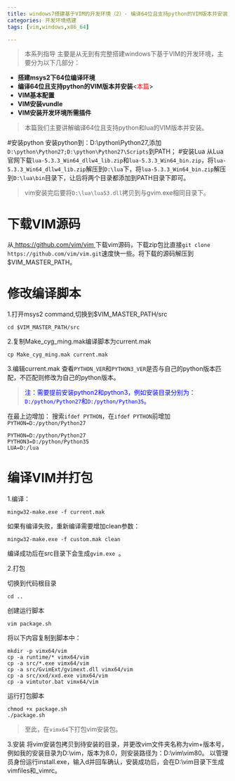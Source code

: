 ```yaml
---
title: windows7搭建基于VIM的开发环境（2）- 编译64位且支持python的VIM版本并安装
categories: 开发环境搭建
tags: [vim,windows,x86_64]

---
```


> 本系列指导 主要是从无到有完整搭建windows下基于VIM的开发环境，主要分为以下几部分：

- **搭建msys2下64位编译环境**
- **编译64位且支持python的VIM版本并安装**<<font color=red>本篇</font>>
- **VIM基本配置**
- **VIM安装vundle**
- **VIM安装开发环境所需插件**

>本篇我们主要讲解编译64位且支持python和lua的VIM版本并安装。

#安装python
安装python到：D:\python\Python27,添加`D:\python\Python27;D:\python\Python27\Scripts`到PATH；
#安装Lua
从Lua官网下载`lua-5.3.3_Win64_dllw4_lib.zip`和`lua-5.3.3_Win64_bin.zip`，将`lua-5.3.3_Win64_dllw4_lib.zip`解压到`D:\lua`下，将`lua-5.3.3_Win64_bin.zip`解压到`D:\lua\bin`目录下，让后将两个目录都添加到PATH目录下即可。
> vim安装完后要将`D:\lua\lua53.dll`拷贝到与gvim.exe相同目录下。

# 下载VIM源码
从[ https://github.com/vim/vim ](https://github.com/vim/vim)下载vim源码，下载zip包比直接`git clone https://github.com/vim/vim.git`速度快一些。将下载的源码解压到$VIM_MASTER_PATH。

# 修改编译脚本
1.打开msys2 command,切换到$VIM_MASTER_PATH/src

```
cd $VIM_MASTER_PATH/src
```
2.复制Make_cyg_ming.mak编译脚本为current.mak

```
cp Make_cyg_ming.mak current.mak
```
3.编辑current.mak
查看`PYTHON_VER`和`PYTHON3_VER`是否与自己的python版本匹配，不匹配则修改为自己的python版本。
><font color=blue>注：需要提前安装python2和python3，例如安装目录分别为：`D:/python/Python27`和`D:/python/Python35`。</font>

在最上边增加：
搜索`ifdef PYTHON`，在`ifdef PYTHON`前增加`PYTHON=D:/python/Python27`

```
PYTHON=D:/python/Python27
PYTHON3=D:/python/Python35
LUA=D:/lua
```
# 编译VIM并打包

1.编译：

```
mingw32-make.exe -f current.mak
```
如果有编译失败，重新编译需要增加clean参数：

```
mingw32-make.exe -f custom.mak clean
```
编译成功后在src目录下会生成`gvim.exe `。

2.打包

切换到代码根目录
```
cd ..
```
创建运行脚本
```
vim package.sh
```
将以下内容复制到脚本中：

```
mkdir -p vimx64/vim
cp -a runtime/* vimx64/vim
cp -a src/*.exe vimx64/vim
cp -a src/GvimExt/gvimext.dll vimx64/vim
cp -a src/xxd/xxd.exe vimx64/vim
cp -a vimtutor.bat vimx64/vim
```
运行打包脚本
```
chmod +x package.sh
./package.sh
```
>至此，在`vimx64`下打包vim安装包。

3.安装
将vim安装包拷贝到待安装的目录，并更改vim文件夹名称为vim+版本号，例如我的安装目录为D:\vim，版本为8.0，则安装路径为：D:\vim\vim80。
以管理员身份运行install.exe，输入d并回车确认，安装成功后，会在D:\vim目录下生成vimfiles和_vimrc。